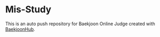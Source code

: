 # Mis-Study
This is an auto push repository for Baekjoon Online Judge created with [BaekjoonHub](https://github.com/BaekjoonHub/BaekjoonHub).
